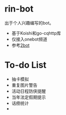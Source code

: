 # rin-bot
出于个人兴趣编写的bot。

+ 基于Koishi和go-cqhttp库
+ 仅接入onebot频道
+ 参考[2bot](https://github.com/idlist/2bot-v4)


# To-do List
+ 抽卡模拟
+ 重复图片警告
+ 活动日程防侠提醒
+ 当年法定假期提示
+ 话痨统计
+

